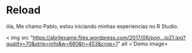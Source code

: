 # Reload
óla, 
Me chamo Pablo, estou iniciando minhas experiencias no R Studio.

< img src "https://abrilexame.files.wordpress.com/2017/06/pon…io21.jpg?quality=70&strip=info&w=680&h=453&crop=1" alt ='Demo image>
